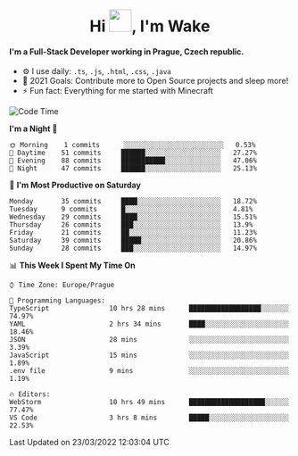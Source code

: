 <h1 align="center">Hi <img src="https://raw.githubusercontent.com/MrWakeCZ/MrWakeCZ/master/Hi.gif" width="40px" />, I'm Wake</h1>

#### I'm a Full-Stack Developer working in Prague, Czech republic.
- ⚙️ I use daily: `.ts`, `.js`, `.html`, `.css`, `.java`
- 🥅 2021 Goals: Contribute more to Open Source projects and sleep more!
- ⚡ Fun fact: Everything for me started with Minecraft

<!--START_SECTION:waka-->
![Code Time](http://img.shields.io/badge/Code%20Time-2%2C240%20hrs%207%20mins-blue)

**I'm a Night 🦉** 

```text
🌞 Morning    1 commits      ░░░░░░░░░░░░░░░░░░░░░░░░░   0.53% 
🌆 Daytime    51 commits     ██████░░░░░░░░░░░░░░░░░░░   27.27% 
🌃 Evening    88 commits     ███████████░░░░░░░░░░░░░░   47.06% 
🌙 Night      47 commits     ██████░░░░░░░░░░░░░░░░░░░   25.13%

```
📅 **I'm Most Productive on Saturday** 

```text
Monday       35 commits     ████░░░░░░░░░░░░░░░░░░░░░   18.72% 
Tuesday      9 commits      █░░░░░░░░░░░░░░░░░░░░░░░░   4.81% 
Wednesday    29 commits     ████░░░░░░░░░░░░░░░░░░░░░   15.51% 
Thursday     26 commits     ███░░░░░░░░░░░░░░░░░░░░░░   13.9% 
Friday       21 commits     ██░░░░░░░░░░░░░░░░░░░░░░░   11.23% 
Saturday     39 commits     █████░░░░░░░░░░░░░░░░░░░░   20.86% 
Sunday       28 commits     ███░░░░░░░░░░░░░░░░░░░░░░   14.97%

```


📊 **This Week I Spent My Time On** 

```text
⌚︎ Time Zone: Europe/Prague

💬 Programming Languages: 
TypeScript               10 hrs 28 mins      ██████████████████░░░░░░░   74.97% 
YAML                     2 hrs 34 mins       ████░░░░░░░░░░░░░░░░░░░░░   18.46% 
JSON                     28 mins             ░░░░░░░░░░░░░░░░░░░░░░░░░   3.39% 
JavaScript               15 mins             ░░░░░░░░░░░░░░░░░░░░░░░░░   1.89% 
.env file                9 mins              ░░░░░░░░░░░░░░░░░░░░░░░░░   1.19%

🔥 Editors: 
WebStorm                 10 hrs 49 mins      ███████████████████░░░░░░   77.47% 
VS Code                  3 hrs 8 mins        █████░░░░░░░░░░░░░░░░░░░░   22.53%

```


 Last Updated on 23/03/2022 12:03:04 UTC
<!--END_SECTION:waka-->
